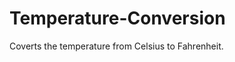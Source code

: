 Temperature-Conversion
======================

Coverts the temperature from Celsius to Fahrenheit. 
